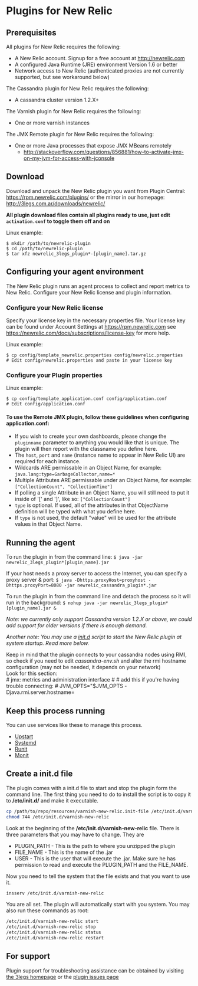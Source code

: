 # Plugins for New Relic

## Prerequisites
All plugins for New Relic requires the following:
- A New Relic account. Signup for a free account at http://newrelic.com
- A configured Java Runtime (JRE) environment Version 1.6 or better
- Network access to New Relic (authenticated proxies are not currently supported, but see workaround below)

The Cassandra plugin for New Relic requires the following:

- A cassandra cluster version 1.2.X+

The Varnish plugin for New Relic requires the following:

- One or more varnish instances

The JMX Remote plugin for New Relic requires the following:
- One or more Java processes that expose JMX MBeans remotely
  - http://stackoverflow.com/questions/856881/how-to-activate-jmx-on-my-jvm-for-access-with-jconsole

## Download
Download and unpack the New Relic plugin you want from Plugin Central: https://rpm.newrelic.com/plugins/ or the mirror in our homepage: http://3legs.com.ar/downloads/newrelic/  

**All plugin download files contain all plugins ready to use, just edit `activation.conf` to toggle them off and on**

Linux example:

    $ mkdir /path/to/newrelic-plugin
    $ cd /path/to/newrelic-plugin
    $ tar xfz newrelic_3legs_plugin*-[plugin_name].tar.gz
    
## Configuring your agent environment
The New Relic plugin runs an agent process to collect and report metrics to New Relic. Configure your New Relic license and plugin information.

### Configure your New Relic license
Specify your license key in the necessary properties file.
Your license key can be found under Account Settings at https://rpm.newrelic.com see https://newrelic.com/docs/subscriptions/license-key for more help.

Linux example:

    $ cp config/template_newrelic.properties config/newrelic.properties
    # Edit config/newrelic.properties and paste in your license key

### Configure your Plugin properties
Linux example:

    $ cp config/template_application.conf config/application.conf
    # Edit config/application.conf

#### To use the Remote JMX plugin, follow these guidelines when configuring application.conf:
* If you wish to create your own dashboards, please change the `pluginname` parameter to anything you would like that is unique. The plugin will then report with the classname you define here.
* The `host`, `port` and `name` (instance name to appear in New Relic UI) are required for each instance.
* Wildcards ARE permissable in an Object Name, for example: `java.lang:type=GarbageCollector,name=*`
* Multiple Attributes ARE permissable under an Object Name, for example: `["CollectionCount", "CollectionTime"]`
* If polling a single Attribute in an Object Name, you will still need to put it inside of '[' and ']', like so: `["CollectionCount"]`
* `type` is optional. If used, all of the attributes in that ObjectName definition will be typed with what you define here.
* If `type` is not used, the default "value" will be used for the attribute values in that Object Name.

## Running the agent
To run the plugin in from the command line: 
`$ java -jar newrelic_3legs_plugin*[plugin_name].jar`

If your host needs a proxy server to access the Internet, you can specify a proxy server & port: 
`$ java -Dhttps.proxyHost=proxyhost -Dhttps.proxyPort=8080 -jar newrelic_cassandra_plugin*.jar`

To run the plugin in from the command line and detach the process so it will run in the background:
`$ nohup java -jar newrelic_3legs_plugin*[plugin_name].jar &`

*Note: we currently only support Cassandra version 1.2.X or above, we could add support for older versions if there is enough demand.*

*Another note: You may use a [init.d](http://en.wikipedia.org/wiki/Init) script to start the New Relic plugin at system startup. Read more below.*

Keep in mind that the plugin connects to your cassandra nodes using RMI, so check if you need to edit *cassandra-env.sh* and alter the rmi hostname configuration (may not be needed, it depends on your network)  
Look for this section:  
    # jmx: metrics and administration interface
    #
    # add this if you're having trouble connecting:
    # JVM_OPTS="$JVM_OPTS -Djava.rmi.server.hostname=

## Keep this process running
You can use services like these to manage this process.

- [Upstart](http://upstart.ubuntu.com/)
- [Systemd](http://www.freedesktop.org/wiki/Software/systemd/)
- [Runit](http://smarden.org/runit/)
- [Monit](http://mmonit.com/monit/)  

## Create a init.d file

The plugin comes with a init.d file to start and stop the plugin form the command line. The first thing you need to do to install the script is to copy it to **/etc/init.d/** and make it executable.

``` bash
cp /path/to/repo/resources/varnish-new-relic.init-file /etc/init.d/varnish-new-relic
chmod 744 /etc/init.d/varnish-new-relic
```
Look at the beginning of the **/etc/init.d/varnish-new-relic** file. There is three parameters that you may have to change. They are
* PLUGIN_PATH - This is the path to where you unzipped the plugin
* FILE_NAME - This is the name of the .jar
* USER - This is the user that will execute the .jar. Make sure he has permission to read and execute the PLUGIN_PATH and the FILE_NAME.

Now you need to tell the system that the file exists and that you want to use it.
``` bash
insserv /etc/init.d/varnish-new-relic
```
You are all set. The plugin will automatically start with you system. You may also run these commands as root:
``` bash
/etc/init.d/varnish-new-relic start
/etc/init.d/varnish-new-relic stop
/etc/init.d/varnish-new-relic status
/etc/init.d/varnish-new-relic restart
```




## For support
Plugin support for troubleshooting assistance can be obtained by visiting [the 3legs homepage](http://3legs.com.ar) or the [plugin issues page](https://github.com/threelegs/newrelic-plugins/issues)

